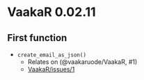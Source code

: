# VaakaR 0.02.11

## First function

* `create_email_as_json()`
  * Relates on (@vaakaruode/VaakaR, #1)
  * [VaakaR/issues/1](https://github.com/vaakaruode/VaakaR/issues/1)
                                         
